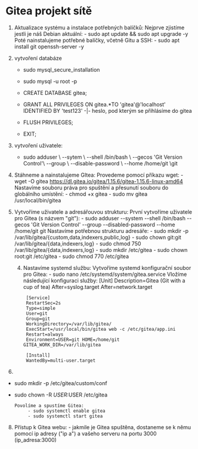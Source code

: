 # Gitea projekt sítě
1. Aktualizace systému a instalace potřebných balíčků:
     Nejprve zjistíme jestli je náš Debian aktuální:
        - sudo apt update && sudo apt upgrade -y
     Poté nainstalujeme potřebné balíčky, včetně Gitu a SSH:
        - sudo apt install git openssh-server -y

   
3. vytvoření databáze
   - sudo mysql_secure_installation
  
   - sudo mysql -u root -p
   - CREATE DATABASE gitea;
   - GRANT ALL PRIVILEGES ON gitea.*TO 'gitea'@'localhost' IDENTIFIED BY 'test123' -|- heslo, pod kterým se přihlásíme do gitea
   - FLUSH PRIVILEGES;
   - EXIT;

4. vytvoření uživatele:
   - sudo adduser \ --sytem \ --shell /bin/bash \ --gecos 'Git Version Control'\ --group \ --disable-password \ --home /home/git \git

   
6. Stáhneme a nainstalujeme GItea:
     Provedeme pomocí příkazu wget:
           - wget -O gitea https://dl.gitea.io/gitea/1.15.6/gitea-1.15.6-linux-amd64
     Nastavíme souboru práva pro spuštění a přesunutí souboru do globálního umístění:
           - chmod +x gitea
           - sudo mv gitea /usr/local/bin/gitea
   
7. Vytvoříme uživatele a adresářouvou strukturu:
      První vytvoříme uživatele pro Gitea (s názvem "git"):
           - sudo adduser --system --shell /bin/bash --gecos 'Git Version Control' --group --disabled-password --home /home/git git
      Nastavíme potřebnou strukturu adresáře:
           - sudo mkdir -p /var/lib/gitea/{custom,data,indexers,public,log}
           - sudo chown git:git /var/lib/gitea/{data,indexers,log}
           - sudo chmod 750 /var/lib/gitea/{data,indexers,log}
           - sudo mkdir /etc/gitea
           - sudo chown root:git /etc/gitea
           - sudo chmod 770 /etc/gitea
   
   4. Nastavíme systemd službu:
      Vytvoříme systemd konfigurační soubor pro Gitea:
           - sudo nano /etc/systemd/system/gitea.service
      Vložíme následující konfiguraci služby:
           [Unit]
           Description=Gitea (Git with a cup of tea)
           After=syslog.target
           After=network.target

           [Service]
           RestartSec=2s
           Type=simple
           User=git
           Group=git
           WorkingDirectory=/var/lib/gitea/
           ExecStart=/usr/local/bin/gitea web -c /etc/gitea/app.ini
           Restart=always
           Environment=USER=git HOME=/home/git GITEA_WORK_DIR=/var/lib/gitea

           [Install]
           WantedBy=multi-user.target

8.
- sudo mkdir -p /etc/gitea/custom/conf
- sudo chown -R $USER:$USER /etc/gitea
 
      
      Povolíme a spustíme Gitea:
           - sudo systemctl enable gitea
           - sudo systemctl start gitea

8. Přístup k Gitea webu:
        - jakmile je Gitea spuštěna, dostaneme se k němu pomocí ip adresy ("ip a") a vašeho serveru na portu 3000
                (ip_adresa:3000)
